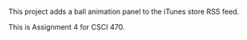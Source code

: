 This project adds a ball animation panel to the iTunes store RSS feed. 

This is Assignment 4 for CSCI 470.

